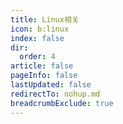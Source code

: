 ```yaml
---
title: Linux相关
icon: b:linux
index: false
dir:
  order: 4
article: false
pageInfo: false
lastUpdated: false
redirectTo: nohup.md
breadcrumbExclude: true
---
```

